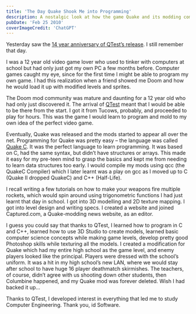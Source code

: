 ```yaml
---
title: 'The Day Quake Shook Me into Programming'
description: A nostalgic look at how the game Quake and its modding community inspired a journey into programming, 3D modeling, and ultimately, a career in computer engineering.
pubDate: 'Feb 25 2010'
coverImageCredit: 'ChatGPT'
---
```


Yesterday saw the [14 year anniversary of QTest’s release](http://bethblog.com/index.php/2010/02/24/the-day-quake-shook-the-gaming-world-carmack-et-al-share-their-qtest-memories/). I still remember that day.

I was a 12 year old video game lover who used to tinker with computers at school but had only just got my own PC a few months before. Computer games caught my eye, since for the first time I might be able to program my own game. I had this realization when a friend showed me Doom and how he would load it up with modified levels and sprites.

The Doom mod community was mature and daunting for a 12 year old who had only just discovered it. The arrival of [QTest](http://quake.wikia.com/wiki/Qtest) meant that I would be able to be there from the start. I got it from Tucows, probably, and proceeded to play for hours. This was the game I would learn to program and mold to my own idea of the perfect video game.

Eventually, Quake was released and the mods started to appear all over the net. Programming for Quake was pretty easy – the language was called [Quake C](https://en.wikipedia.org/wiki/QuakeC). It was the perfect language to learn programming. It was based on C, had the same syntax, but didn’t have structures or arrays. This made it easy for my pre-teen mind to grasp the basics and kept me from needing to learn data structures too early. I would compile my mods using qcc (the QuakeC Compiler) which I later learnt was a play on gcc as I moved up to C (Quake II dropped QuakeC) and C++ (Half-Life).

I recall writing a few tutorials on how to make your weapons fire multiple rockets, which would spin around using trigonometric functions I had just learnt that day in school. I got into 3D modelling and 2D texture mapping. I got into level design and writing specs. I created a website and joined Captured.com, a Quake-modding news website, as an editor.

I guess you could say that thanks to QTest, I learned how to program in C and C++, learned how to use 3D Studio to create models, learned basic computer science concepts while making game levels, develop pretty good Photoshop skills while texturing all the models. I created a modification for Quake which had my entire high school as the game level, and enemy players looked like the principal. Players were dressed with the school’s uniform. It was a hit in my high school’s new LAN, where we would stay after school to have huge 16 player deathmatch skirmishes. The teachers, of course, didn’t agree with us shooting down other students, then Columbine happened, and my Quake mod was forever deleted. Wish I had backed it up…

Thanks to QTest, I developed interest in everything that led me to study Computer Engineering. Thank you, id Software.
